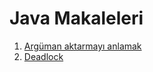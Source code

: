 # Java Makaleleri
1. [Argüman aktarmayı anlamak](arguman-aktarmayi-anlamak/arguman-aktarmayi-anlamak.md)
2. [Deadlock](deadlock/deadlock.md)